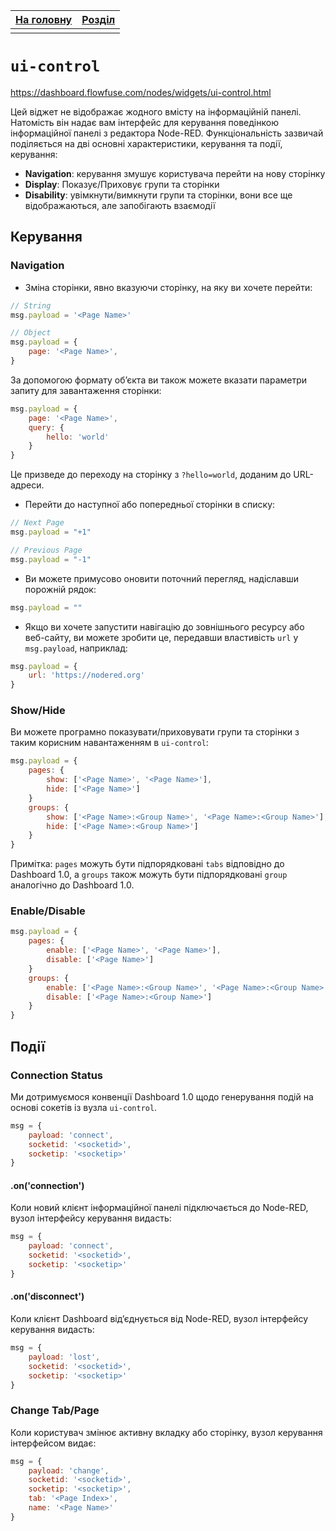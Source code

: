 | [На головну](../) | [Розділ](README.md) |
| ----------------- | ------------------- |
|                   |                     |

# `ui-control`

https://dashboard.flowfuse.com/nodes/widgets/ui-control.html

Цей віджет не відображає жодного вмісту на інформаційній панелі. Натомість він надає вам інтерфейс для керування поведінкою інформаційної панелі з редактора Node-RED. Функціональність зазвичай поділяється на дві основні характеристики, керування та події, керування:

-  **Navigation**: керування змушує користувача перейти на нову сторінку
-  **Display**: Показує/Приховує групи та сторінки
-  **Disability**: увімкнути/вимкнути групи та сторінки, вони все ще відображаються, але запобігають взаємодії

## Керування

### Navigation

- Зміна сторінки, явно вказуючи сторінку, на яку ви хочете перейти:

```js
// String
msg.payload = '<Page Name>'

// Object
msg.payload = {
    page: '<Page Name>',
}
```

За допомогою формату об’єкта ви також можете вказати параметри запиту для завантаження сторінки:

```js
msg.payload = {
    page: '<Page Name>',
    query: {
        hello: 'world'
    }
}
```

Це призведе до переходу на сторінку з `?hello=world`, доданим до URL-адреси.

- Перейти до наступної або попередньої сторінки в списку:

```js
// Next Page
msg.payload = "+1"

// Previous Page
msg.payload = "-1"
```

- Ви можете примусово оновити поточний перегляд, надіславши порожній рядок:

```js
msg.payload = ""
```

- Якщо ви хочете запустити навігацію до зовнішнього ресурсу або веб-сайту, ви можете зробити це, передавши властивість `url` у `msg.payload`, наприклад:

```js
msg.payload = {
    url: 'https://nodered.org'
}
```



### Show/Hide 

Ви можете програмно показувати/приховувати групи та сторінки з таким корисним навантаженням в `ui-control`:

```js
msg.payload = {
    pages: {
        show: ['<Page Name>', '<Page Name>'],
        hide: ['<Page Name>']
    }
    groups: {
        show: ['<Page Name>:<Group Name>', '<Page Name>:<Group Name>'],
        hide: ['<Page Name>:<Group Name>']
    }
}
```

Примітка: `pages`  можуть бути підпорядковані `tabs` відповідно до Dashboard 1.0, а `groups` також можуть бути підпорядковані `group` аналогічно до Dashboard 1.0.

### Enable/Disable 

```js
msg.payload = {
    pages: {
        enable: ['<Page Name>', '<Page Name>'],
        disable: ['<Page Name>']
    }
    groups: {
        enable: ['<Page Name>:<Group Name>', '<Page Name>:<Group Name>'],
        disable: ['<Page Name>:<Group Name>']
    }
}
```

## Події

### Connection Status 

Ми дотримуємося конвенції Dashboard 1.0 щодо генерування подій на основі сокетів із вузла `ui-control`.

```js
msg = {
    payload: 'connect',
    socketid: '<socketid>',
    socketip: '<socketip>'
}
```

#### .on('connection') 

Коли новий клієнт інформаційної панелі підключається до Node-RED, вузол інтерфейсу керування видасть:

```js
msg = {
    payload: 'connect',
    socketid: '<socketid>',
    socketip: '<socketip>'
}
```

#### .on('disconnect') 

Коли клієнт Dashboard від’єднується від Node-RED, вузол інтерфейсу керування видасть:

```js
msg = {
    payload: 'lost',
    socketid: '<socketid>',
    socketip: '<socketip>'
}
```

### Change Tab/Page 

Коли користувач змінює активну вкладку або сторінку, вузол керування інтерфейсом видає:

```js
msg = {
    payload: 'change',
    socketid: '<socketid>',
    socketip: '<socketip>',
    tab: '<Page Index>',
    name: '<Page Name>'
}
```

